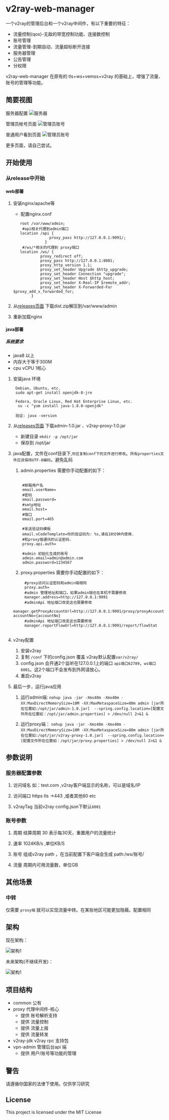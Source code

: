 # v2ray-web-manager
 一个v2ray的管理后台和一个v2ray中间件，有以下重要的特征：
 * 流量控制(qos)-无敌的带宽控制功能、连接数控制
 * 账号管理
 * 流量管理-到期自动、流量超标断开连接
 * 服务器管理 
 * 公告管理
 * 分权限
 
 v2ray-web-manager 在原有的 tls+ws+vemss+v2ray 的基础上，增强了流量、账号的管理等功能。
 
 ## 简要视图
 服务器配置
 ![服务器](https://github.com/master-coder-ll/v2ray-web-manager/raw/master/static/admin_index.png)
 
 管理员帐号页面 
 ![管理员账号](https://github.com/master-coder-ll/v2ray-web-manager/raw/master/static/admin_account.png)
 
普通用户看到页面
 ![管理员账号]( https://raw.githubusercontent.com/master-coder-ll/v2ray-web-manager/master/static/my-account.png)

更多页面，请自己尝试。
 ## 开始使用 
 
 ### 从release中开始
 #### web部署
  
   1. 安装nginx/apache等
      * 配置nginx.conf

      ```
         root /var/www/admin;  
          #api相关代理到admin端口
         location /api {
                      proxy_pass http://127.0.0.1:9091/;
                    }
          #/ws/*相关的代理到 proxy端口  
         location /ws/ {
                  proxy_redirect off;
                  proxy_pass http://127.0.0.1:8081;
                  proxy_http_version 1.1;
                  proxy_set_header Upgrade $http_upgrade;
                  proxy_set_header Connection "upgrade";
                  proxy_set_header Host $http_host;
                  proxy_set_header X-Real-IP $remote_addr;
                  proxy_set_header X-Forwarded-For $proxy_add_x_forwarded_for;
              } 
      ```
   2. 从[releases页面](https://github.com/master-coder-ll/v2ray-web-manager/releases) 下载dist.zip解压到/var/www/admin
  
   3. 重新加载nginx  
  #### java部署
  ##### 系统要求
   * java8 以上
   * 内存大于等于300M
   * cpu vCPU 1核心
   1. 安装java 环境
   
        ```
         Debian, Ubuntu, etc.
         sudo apt-get install openjdk-8-jre
      
         Fedora, Oracle Linux, Red Hat Enterprise Linux, etc.
          su -c "yum install java-1.8.0-openjdk"
        
         验证: java -version
        ```
   
   2. 从[releases页面](https://github.com/master-coder-ll/v2ray-web-manager/releases) 下载admin-1.0.jar 、v2ray-proxy-1.0.jar
        * 新建目录 `mkdir -p /opt/jar`  
        * 保存到 /opt/jar
        
   3. java配置，文件在conf目录下,`你应复制conf下的文件进行修改`。`所有properties文件应该保持UTF-8编码`，避免乱码
      1. admin.properties 需要你手动配置的如下：
        ```
        
            #邮箱用户名
            email.userName=
            #密码
            email.password=
            #smtp地址
            email.host=
            #端口
            email.port=465
            
            #发送验证码模板
            email.vCodeTemplate=你的验证码为: %s,请在10分钟内使用.
            #和proxy端通讯的认证密码.
            proxy.api.auth=
            
            #admin 初始化生成的账号
            admin.email=admin@admin.com
            admin.password=1234567

        ```
      2. proxy.properties 需要你手动配置的如下：
       ```
            #proxy访问认证密码和admin端相同
            proxy.auth=
            #admin 管理地址和端口，如果admin端也在本机不需要修改
            manager.address=http://127.0.0.1:9091
            #adminApi 地址端口改变这也需要修改
            manager.getProxyAccountUrl=http://127.0.0.1:9091/proxy/proxyAccount/ac?accountNo={accountNo}
            #adminApi 地址端口改变这也需要修改
            manager.reportFlowUrl=http://127.0.0.1:9091/report/flowStat

      
      ```
   4. v2ray配置
       1. 安装v2ray
       2. 复制 `/conf` 下的config.json 覆盖 v2ray默认配置`var/v2ray/`
       3. config.json 会开通2个监听在127.0.0.1上的端口 `api端口62789`，`ws端口 6001`。这2个端口不会发布到外网请放心。
       4. 重启v2ray   
   5. 最后一步，运行java应用
       1. 运行admin端: `nohup java -jar -Xms40m -Xmx40m -XX:MaxDirectMemorySize=10M -XX:MaxMetaspaceSize=80m admin [jar所在位置如:/opt/jar/admin-1.0.jar] 
         --spring.config.location=[配置文件所在位置如：/opt/jar/admin.properties] > /dev/null 2>&1 &`
       
       2. 运行proxy端： `nohup java -jar -Xms40m -Xmx40m -XX:MaxDirectMemorySize=10M -XX:MaxMetaspaceSize=80m admin [jar所在位置如:/opt/jar/v2ray-proxy-1.0.jar] 
                            --spring.config.location=[配置文件所在位置如：/opt/jar/proxy.properties] > /dev/null 2>&1 &`
       

 
  
  ## 参数说明
  ### 服务器配置参数
   1.  访问域名 如：test.com ,v2ray客户端显示的名称，可以是域名/IP
    
   2. 访问端口  https tls ->443 ,或者其他80 etc
   
   3. v2rayTag  当前v2ray config.json下默认`6001` 
    
  ### 账号参数
   1. 周期  结算周期 30 表示每30天，重置用户的流量统计
   
   2. 速率  1024KB/s ,单位KB/S
   
   3. 账号  组成v2ray path ，在当前配置下客户端会生成 path:/ws/账号/
   
   4. 流量 周期内可用流量数，单位GB
   
  ## 其他场景
 
  ### 中转
    
  仅需要 `proxy端` 就可以实现流量中转。在某些地区可能更加隐蔽。配置相同
## 架构
现在架构：

![架构1](https://raw.githubusercontent.com/master-coder-ll/v2ray-web-manager/master/static/now.png)

未来架构(不继续开发)：

![架构1](https://raw.githubusercontent.com/master-coder-ll/v2ray-web-manager/master/static/future.png)

## 项目结构
   * common 公有
   * proxy 代理中间件-核心
        * 提供 账号解析支持
        * 提供 流量控制
        * 提供 流量上报
        * 提供 流量转发
   * v2ray-jdk v2ray rpc 支持包
   * vpn-admin 管理后台api 端
        * 提供 用户/账号等功能的管理
   
   
## 警告
请遵循你国家的法律下使用。仅供学习研究
## License
This project is licensed under the MIT License

